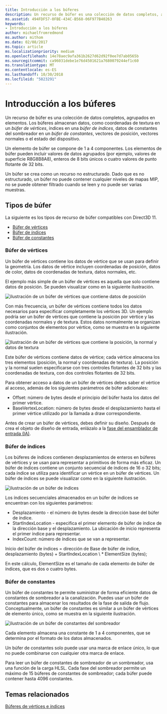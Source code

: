 ```yaml
---
title: Introducción a los búferes
description: Un recurso de búfer es una colección de datos completos, agrupados en elementos.
ms.assetid: 494FDF57-0FBE-434C-B568-06F977B40263
keywords:
- Introducción a los búferes
author: michaelfromredmond
ms.author: mithom
ms.date: 02/08/2017
ms.topic: article
ms.localizationpriority: medium
ms.openlocfilehash: 14e78aec9afa361b2627d62d92f0ee7d7ab0565b
ms.sourcegitcommit: ca96031debe1e76d4501621a7680079244ef1c60
ms.translationtype: MT
ms.contentlocale: es-ES
ms.lasthandoff: 10/30/2018
ms.locfileid: "5823291"
---
```

# <a name="introduction-to-buffers"></a>Introducción a los búferes


Un recurso de búfer es una colección de datos completos, agrupados en elementos. Los búferes almacenan datos, como coordenadas de textura en un *búfer de vértices*, índices en una *búfer de índices*, datos de constantes del sombreador en un *búfer de constantes*, vectores de posición, vectores normales o el estado del dispositivo.

Un elemento de búfer se compone de 1 a 4 componentes. Los elementos de búfer pueden incluir valores de datos agrupados (por ejemplo, valores de superficie R8G8B8A8), enteros de 8 bits únicos o cuatro valores de punto flotante de 32 bits.

Un búfer se crea como un recurso no estructurado. Dado que es no estructurado, un búfer no puede contener cualquier niveles de mapas MIP, no se puede obtener filtrado cuando se leen y no puede ser varias muestras.

## <a name="span-idbuffertypesspanspan-idbuffertypesspanspan-idbuffertypesspanbuffer-types"></a><span id="Buffer_Types"></span><span id="buffer_types"></span><span id="BUFFER_TYPES"></span>Tipos de búfer


La siguiente es los tipos de recurso de búfer compatibles con Direct3D 11.

-   [Búfer de vértices](#vertex-buffer)
-   [Búfer de índices](#index-buffer)
-   [Búfer de constantes](#shader-constant-buffer)

### <a name="span-idvertexbufferspanspan-idvertexbufferspanspan-idvertexbufferspanspan-idvertex-bufferspanvertex-buffer"></a><span id="Vertex_Buffer"></span><span id="vertex_buffer"></span><span id="VERTEX_BUFFER"></span><span id="vertex-buffer"></span>Búfer de vértices

Un búfer de vértices contiene los datos de vértice que se usan para definir la geometría. Los datos de vértice incluyen coordenadas de posición, datos de color, datos de coordenadas de textura, datos normales, etc.

El ejemplo más simple de un búfer de vértices es aquella que solo contiene datos de posición. Se pueden visualizar como en la siguiente ilustración.

![ilustración de un búfer de vértices que contiene datos de posición](images/d3d10-resources-single-element-vb2.png)

Con más frecuencia, un búfer de vértices contiene todos los datos necesarios para especificar completamente los vértices 3D. Un ejemplo podría ser un búfer de vértices que contiene la posición por vértice y las coordenadas normales y de textura. Estos datos normalmente se organizan como conjuntos de elementos por vértice, como se muestra en la siguiente ilustración.

![Ilustración de un búfer de vértices que contiene la posición, la normal y datos de textura](images/d3d10-vertex-buffer-element.png)

Este búfer de vértices contiene datos de vértice; cada vértice almacena los tres elementos (posición, la normal y coordenadas de textura). La posición y la normal suelen especificarse con tres controles flotantes de 32 bits y las coordenadas de textura, con dos controles flotantes de 32 bits.

Para obtener acceso a datos de un búfer de vértices debes saber el vértice al acceso, además de los siguientes parámetros de búfer adicionales:

-   Offset: número de bytes desde el principio del búfer hasta los datos del primer vértice.
-   BaseVertexLocation: número de bytes desde el desplazamiento hasta el primer vértice utilizado por la llamada a draw correspondiente.

Antes de crear un búfer de vértices, debes definir su diseño. Después de crea el objeto de diseño de entrada, enlázalo a la [fase del ensamblador de entrada (IA)](input-assembler-stage--ia-.md).

### <a name="span-idindexbufferspanspan-idindexbufferspanspan-idindexbufferspanspan-idindex-bufferspanindex-buffer"></a><span id="Index_Buffer"></span><span id="index_buffer"></span><span id="INDEX_BUFFER"></span><span id="index-buffer"></span>Búfer de índices

Los búferes de índices contienen desplazamientos de enteros en búferes de vértices y se usan para representar a primitivos de forma más eficaz. Un búfer de índices contiene un conjunto secuencial de índices de 16 o 32 bits; cada índice se utiliza para identificar un vértice en un búfer de vértices. Un búfer de índices se puede visualizar como en la siguiente ilustración.

![ilustración de un búfer de índices](images/d3d10-index-buffer.png)

Los índices secuenciales almacenados en un búfer de índices se encuentran con los siguientes parámetros:

-   Desplazamiento - el número de bytes desde la dirección base del búfer de índice.
-   StartIndexLocation - especifica el primer elemento de búfer de índice de la dirección base y el desplazamiento. La ubicación de inicio representa el primer índice para representar.
-   IndexCount: número de índices que se van a representar.

Inicio del búfer de índices = dirección de Base de búfer de índice, desplazamiento (bytes) + StartIndexLocation \ * ElementSize (bytes);

En este cálculo, ElementSize es el tamaño de cada elemento de búfer de índices, que es dos o cuatro bytes.

### <a name="span-idshaderconstantbufferspanspan-idshaderconstantbufferspanspan-idshaderconstantbufferspanspan-idshader-constant-bufferspanconstant-buffer"></a><span id="Shader_Constant_Buffer"></span><span id="shader_constant_buffer"></span><span id="SHADER_CONSTANT_BUFFER"></span><span id="shader-constant-buffer"></span>Búfer de constantes

Un búfer de constantes te permite suministrar de forma eficiente datos de constantes de sombreador a la canalización. Puedes usar un búfer de constantes para almacenar los resultados de la fase de salida de flujo. Conceptualmente, un búfer de constantes es similar a un búfer de vértices de elemento único, como se muestra en la siguiente ilustración.

![ilustración de un búfer de constantes del sombreador](images/d3d10-shader-resource-buffer.png)

Cada elemento almacena una constante de 1 a 4 componentes, que se determina por el formato de los datos almacenados.

Un búfer de constantes solo puede usar una marca de enlace único, lo que no puede combinarse con cualquier otra marca de enlace.

Para leer un búfer de constantes de sombreador de un sombreador, usa una función de la carga HLSL. Cada fase del sombreador permite un máximo de 15 búferes de constantes de sombreador; cada búfer puede contener hasta 4096 constantes.

## <a name="span-idrelated-topicsspanrelated-topics"></a><span id="related-topics"></span>Temas relacionados


[Búferes de vértices e índices](vertex-and-index-buffers.md)

 

 




